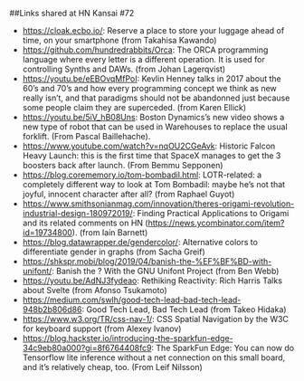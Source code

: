 ##Links shared at HN Kansai #72

- https://cloak.ecbo.io/: Reserve a place to store your luggage ahead of time, on your smartphone (from Takahisa Kawando)
- https://github.com/hundredrabbits/Orca: The ORCA programming language where every letter is a different operation. It is used for controlling Synths and DAWs. (from Johan Lagerqvist)
- https://youtu.be/eEBOvqMfPoI: Kevlin Henney talks in 2017 about the 60’s and 70’s and how every programming concept we think as new really isn’t, and that paradigms should not be abandonned just because some people claim they are superceded. (from Karen Ellick)
- https://youtu.be/5iV_hB08Uns: Boston Dynamics’s new video shows a new type of robot that can be used in Warehouses to replace the usual forklift. (From Pascal Baillehache).
- https://www.youtube.com/watch?v=nqOU2CGeAvk: Historic Falcon Heavy Launch: this is the first time that SpaceX manages to get the 3 boosters back after launch. (From Bemmu Sepponen)
- https://blog.corememory.io/tom-bombadil.html: LOTR-related: a completely different way to look at Tom Bombadil: maybe he’s not that joyful, innocent character after all? (from Raphael Guyot)
- https://www.smithsonianmag.com/innovation/theres-origami-revolution-industrial-design-180972019/: Finding Practical Applications to Origami and its related comments on HN (https://news.ycombinator.com/item?id=19734800). (from Iain Barnett)
- https://blog.datawrapper.de/gendercolor/: Alternative colors to differentiate gender in graphs (from Sacha Greif)
- https://shkspr.mobi/blog/2019/04/banish-the-%EF%BF%BD-with-unifont/: Banish the ? With the GNU Unifont Project (from Ben Webb)
- https://youtu.be/AdNJ3fydeao: Rethiking Reactivity: Rich Harris Talks about Svelte (from Afonso Tsukamoto)
- https://medium.com/swlh/good-tech-lead-bad-tech-lead-948b2b806d86: Good Tech Lead, Bad Tech Lead (from Takeo Hidaka)
- https://www.w3.org/TR/css-nav-1/: CSS Spatial Navigation by the W3C for keyboard support (from Alexey Ivanov)
- https://blog.hackster.io/introducing-the-sparkfun-edge-34c9eb80a000?gi=8f6764408fc9: The SparkFun Edge: You can now do Tensorflow lite inference without a net connection on this small board, and it’s relatively cheap, too. (From Leif Nilsson)
